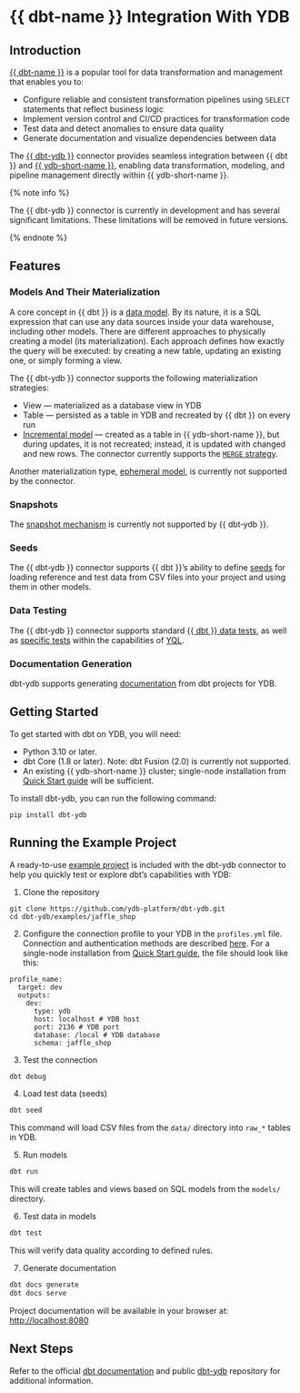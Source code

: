 # {{ dbt-name }} Integration With YDB

## Introduction

[{{ dbt-name }}](https://www.getdbt.com) is a popular tool for data transformation and management that enables you to:

- Configure reliable and consistent transformation pipelines using `SELECT` statements that reflect business logic
- Implement version control and CI/CD practices for transformation code
- Test data and detect anomalies to ensure data quality
- Generate documentation and visualize dependencies between data

The [{{ dbt-ydb }}](https://github.com/ydb-platform/dbt-ydb) connector provides seamless integration between {{ dbt }} and [{{ ydb-short-name }}](../../concepts/glossary.md), enabling data transformation, modeling, and pipeline management directly within {{ ydb-short-name }}.

{% note info %}

The {{ dbt-ydb }} connector is currently in development and has several significant limitations. These limitations will be removed in future versions.

{% endnote %}

## Features

### Models And Their Materialization

A core concept in {{ dbt }} is a [data model](https://docs.getdbt.com/docs/build/sql-models). By its nature, it is a SQL expression that can use any data sources inside your data warehouse, including other models. There are different approaches to physically creating a model (its materialization). Each approach defines how exactly the query will be executed: by creating a new table, updating an existing one, or simply forming a view.

The {{ dbt-ydb }} connector supports the following materialization strategies:

- View — materialized as a database view in YDB
- Table — persisted as a table in YDB and recreated by {{ dbt }} on every run
- [Incremental model](https://docs.getdbt.com/docs/build/incremental-models-overview) — created as a table in {{ ydb-short-name }}, but during updates, it is not recreated; instead, it is updated with changed and new rows. The connector currently supports the [`MERGE` strategy](https://docs.getdbt.com/docs/build/incremental-strategy#merge).

Another materialization type, [ephemeral model](https://docs.getdbt.com/docs/build/materializations#ephemeral), is currently not supported by the connector.

### Snapshots

The [snapshot mechanism](https://docs.getdbt.com/docs/build/snapshots) is currently not supported by {{ dbt‑ydb }}.

### Seeds

The {{ dbt‑ydb }} connector supports {{ dbt }}’s ability to define [seeds](https://docs.getdbt.com/docs/build/seeds) for loading reference and test data from CSV files into your project and using them in other models.

### Data Testing

The {{ dbt‑ydb }} connector supports standard [{{ dbt }} data tests](https://docs.getdbt.com/docs/build/data-tests#generic-data-tests), as well as [specific tests](https://docs.getdbt.com/docs/build/data-tests#singular-data-tests) within the capabilities of [YQL](../../yql/reference/index.md).

### Documentation Generation

dbt-ydb supports generating [documentation](https://docs.getdbt.com/docs/build/documentation) from dbt projects for YDB.

## Getting Started

To get started with dbt on YDB, you will need:

- Python 3.10 or later.
- dbt Core (1.8 or later).
    Note: dbt Fusion (2.0) is currently not supported.
- An existing {{ ydb-short-name }} cluster; single-node installation from [Quick Start guide](../../quickstart.md) will be sufficient.

To install dbt-ydb, you can run the following command:

``` text
pip install dbt-ydb
```

## Running the Example Project

A ready-to-use [example project](https://github.com/ydb-platform/dbt-ydb/tree/main/examples/jaffle_shop) is included with the dbt-ydb connector to help you quickly test or explore dbt’s capabilities with YDB:

1. Clone the repository

``` text
git clone https://github.com/ydb-platform/dbt-ydb.git
cd dbt-ydb/examples/jaffle_shop
```

2. Configure the connection profile to your YDB in the `profiles.yml` file. Connection and authentication methods are described [here](https://github.com/ydb-platform/dbt-ydb?tab=readme-ov-file#profile-configuration). For a single-node installation from [Quick Start guide](../../quickstart.md), the file should look like this:

``` text
profile_name:
  target: dev
  outputs:
    dev:
      type: ydb
      host: localhost # YDB host
      port: 2136 # YDB port
      database: /local # YDB database
      schema: jaffle_shop
```

3. Test the connection

``` bash
dbt debug
```

4. Load test data (seeds)

``` bash
dbt seed
```

This command will load CSV files from the `data/` directory into `raw_*` tables in YDB.

5. Run models

``` bash
dbt run
```

This will create tables and views based on SQL models from the `models/` directory.

6. Test data in models

``` bash
dbt test
```

This will verify data quality according to defined rules.

7. Generate documentation

``` bash
dbt docs generate
dbt docs serve
```

Project documentation will be available in your browser at: [http://localhost:8080](http://localhost:8080)

## Next Steps

Refer to the official [dbt documentation](https://docs.getdbt.com/docs/introduction) and public [dbt-ydb](https://github.com/ydb-platform/dbt-ydb) repository for additional information.